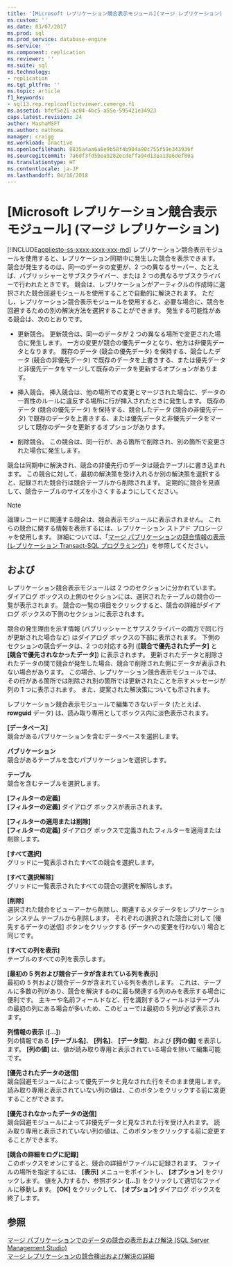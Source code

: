 ```yaml
---
title: '[Microsoft レプリケーション競合表示モジュール](マージ レプリケーション) | Microsoft Docs'
ms.custom: ''
ms.date: 03/07/2017
ms.prod: sql
ms.prod_service: database-engine
ms.service: ''
ms.component: replication
ms.reviewer: ''
ms.suite: sql
ms.technology:
- replication
ms.tgt_pltfrm: ''
ms.topic: article
f1_keywords:
- sql13.rep.replconflictviewer.cvmerge.f1
ms.assetid: bfef5e21-ac04-4bc5-a55e-595421e34923
caps.latest.revision: 24
author: MashaMSFT
ms.author: mathoma
manager: craigg
ms.workload: Inactive
ms.openlocfilehash: 8835a4aa6a8e9b58f4b984a90c755f59e343936f
ms.sourcegitcommit: 7a6df3fd5bea9282ecdeffa94d13ea1da6def80a
ms.translationtype: HT
ms.contentlocale: ja-JP
ms.lasthandoff: 04/16/2018
---
```

# <a name="microsoft-replication-conflict-viewer-merge-replication"></a>[Microsoft レプリケーション競合表示モジュール] \(マージ レプリケーション)
[!INCLUDE[appliesto-ss-xxxx-xxxx-xxx-md](../../includes/appliesto-ss-xxxx-xxxx-xxx-md.md)]
  レプリケーション競合表示モジュールを使用すると、レプリケーション同期中に発生した競合を表示できます。 競合が発生するのは、同一のデータの変更が、2 つの異なるサーバー、たとえば、パブリッシャーとサブスクライバー、または 2 つの異なるサブスクライバーで行われたときです。 競合は、レプリケーションがアーティクルの作成時に選択された競合回避モジュールを使用することで自動的に解決されます。 ただし、レプリケーション競合表示モジュールを使用すると、必要な場合に、競合を回避するための別の解決方法を選択することができます。 発生する可能性がある競合は、次のとおりです。  
  
-   更新競合。 更新競合は、同一のデータが 2 つの異なる場所で変更された場合に発生します。 一方の変更が競合の優先データとなり、他方は非優先データとなります。 既存のデータ (競合の優先データ) を保持する、競合したデータ (競合の非優先データ) で既存のデータを上書きする、または優先データと非優先データをマージして既存のデータを更新するオプションがあります。  
  
-   挿入競合。 挿入競合は、他の場所での変更とマージされた場合に、データの一貫性のルールに違反する場所に行が挿入されたときに発生します。 既存のデータ (競合の優先データ) を保持する、競合したデータ (競合の非優先データ) で既存のデータを上書きする、または優先データと非優先データをマージして既存のデータを更新するオプションがあります。  
  
-   削除競合。 この競合は、同一行が、ある箇所で削除され、別の箇所で変更された場合に発生します。  
  
 競合は同期中に解決され、競合の非優先行のデータは競合テーブルに書き込まれます。 この競合に対して、最初の解決策を受け入れるか別の解決策を選択すると、記録された競合行は競合テーブルから削除されます。 定期的に競合を見直して、競合テーブルのサイズを小さくするようにしてください。  
  
> [!NOTE]  
>  論理レコードに関連する競合は、競合表示モジュールに表示されません。 これらの競合に関する情報を表示するには、レプリケーション ストアド プロシージャを使用します。 詳細については、「[マージ パブリケーションの競合情報の表示 (レプリケーション Transact-SQL プログラミング)](../../relational-databases/replication/view-conflict-information-for-merge-publications.md)」を参照してください。  
  
## <a name="options"></a>および  
 レプリケーション競合表示モジュールは 2 つのセクションに分かれています。 ダイアログ ボックスの上側のセクションには、選択されたテーブルの競合の一覧が表示されます。 競合の一覧の項目をクリックすると、競合の詳細がダイアログ ボックスの下側のセクションに表示されます。  
  
 競合の発生理由を示す情報 (パブリッシャーとサブスクライバーの両方で同じ行が更新された場合など) はダイアログ ボックスの下部に表示されます。 下側のセクションの競合データは、2 つの対応する列 (**[競合で優先されたデータ]** と **[競合で優先されなかったデータ]**) に表示されます。 更新されたデータと削除されたデータの間で競合が発生した場合、競合で削除された側にデータが表示されない場合があります。 この場合、レプリケーション競合表示モジュールでは、その行がある箇所では削除され別の箇所では更新されたことを示すメッセージが列の 1 つに表示されます。 また、提案された解決策についても示されます。  
  
 レプリケーション競合表示モジュールで編集できないデータ (たとえば、 **rowguid** データ) は、読み取り専用としてボックス内に淡色表示されます。  
  
 **[データベース]**  
 競合があるパブリケーションを含むデータベースを選択します。  
  
 **パブリケーション**  
 競合があるテーブルを含むパブリケーションを選択します。  
  
 **テーブル**  
 競合を含むテーブルを選択します。  
  
 **[フィルターの定義]**  
 **[フィルターの定義]** ダイアログ ボックスが表示されます。  
  
 **[フィルターの適用または削除]**  
 **[フィルターの定義]** ダイアログ ボックスで定義されたフィルターを適用または削除します。  
  
 **[すべて選択]**  
 グリッドに一覧表示されたすべての競合を選択します。  
  
 **[すべて選択解除]**  
 グリッドに一覧表示されたすべての競合の選択を解除します。  
  
 **[削除]**  
 選択された競合をビューアーから削除し、関連するメタデータをレプリケーション システム テーブルから削除します。 それぞれの選択された競合に対して [優先するデータの送信] ボタンをクリックする (データへの変更を行わない) 場合と同じです。  
  
 **[すべての列を表示]**  
 テーブルのすべての列を表示します。  
  
 **[最初の 5 列および競合データが含まれている列を表示]**  
 最初の 5 列および競合データが含まれている列を表示します。 これは、テーブルに多数の列があり、競合を解決するのに最も関連する列のみを表示する場合に便利です。 主キーや名前フィールドなど、行を識別するフィールドはテーブルの最初の列にある場合が多いため、このビューでは最初の 5 列が必ず表示されます。  
  
 **列情報の表示** (**[...]**)  
 列の情報である **[テーブル名]**、 **[列名]**、 **[データ型]**、および **[列の値]** を表示します。 **[列の値]** は、値が読み取り専用と表示されている場合を除いて編集可能です。  
  
 **[優先されたデータの送信]**  
 競合回避モジュールによって優先データと見なされた行をそのまま使用します。 読み取り専用と表示されていない列の値は、このボタンをクリックする前に変更することができます。  
  
 **[優先されなかったデータの送信]**  
 競合回避モジュールによって非優先データと見なされた行を受け入れます。 読み取り専用と表示されていない列の値は、このボタンをクリックする前に変更することができます。  
  
 **[競合の詳細をログに記録]**  
 このボックスをオンにすると、競合の詳細がファイルに記録されます。 ファイルの場所を指定するには、 **[表示]** メニューをポイントし、 **[オプション]** をクリックします。 値を入力するか、参照ボタン (**[...]**) をクリックして適切なファイルに移動します。 **[OK]** をクリックして、 **[オプション]** ダイアログ ボックスを終了します。  
  
## <a name="see-also"></a>参照  
 [マージ パブリケーションでのデータの競合の表示および解決 &#40;SQL Server Management Studio&#41;](../../relational-databases/replication/view-and-resolve-data-conflicts-for-merge-publications.md)   
 [マージ レプリケーションの競合検出および解決の詳細](../../relational-databases/replication/merge/advanced-merge-replication-conflict-detection-and-resolution.md)  
  
  
